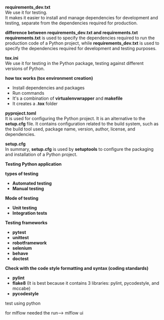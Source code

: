 **requirements_dev.txt**  
We use it for testing.  
It makes it easier to install and manage dependencies for development and testing, separate from the dependencies required for production.  

**difference between requirements_dev.txt and requirements.txt**  
**requirements.txt** is used to specify the dependencies required to run the production code of a Python project, while **requirements_dev.txt** is used to specify the dependencies required for development and testing purposes.  

**tox.ini**  
We use it for testing in the Python package, testing against different versions of Python.  

**how tox works (tox environment creation)**  
- Install dependencies and packages  
- Run commands  
- It's a combination of **virtualenvwrapper** and **makefile**  
- It creates a **.tox** folder  

**pyproject.toml**  
It is used for configuring the Python project. It is an alternative to the **setup.cfg** file. It contains configuration related to the build system, such as the build tool used, package name, version, author, license, and dependencies.  

**setup.cfg**  
In summary, **setup.cfg** is used by **setuptools** to configure the packaging and installation of a Python project.  

**Testing Python application**  

**types of testing**  
- **Automated testing**  
- **Manual testing**  

**Mode of testing**  
- **Unit testing**  
- **Integration tests**  

**Testing frameworks**  
- **pytest**  
- **unittest**  
- **robotframework**  
- **selenium**  
- **behave**  
- **doctest**  

**Check with the code style formatting and syntax (coding standards)**  
- **pylint**  
- **flake8** (It is best because it contains 3 libraries: pylint, pycodestyle, and mccabe)  
- **pycodestyle**









test using python <copy relative path >

for mlflow needed the run-->   mlflow ui
